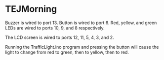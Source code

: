 # TEJMorning

Buzzer is wired to port 13.
Button is wired to port 6.
Red, yellow, and green LEDs are wired to ports 10, 9, and 8 respectively.

The LCD screen is wired to ports 12, 11, 5, 4, 3, and 2.


Running the TrafficLight.ino program and pressing the button will cause the light to change from red to green, then to yellow, then to red.


